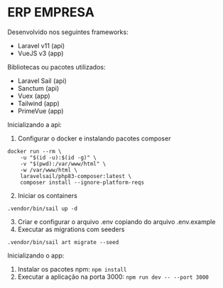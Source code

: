 # ERP EMPRESA

Desenvolvido nos seguintes frameworks:

- Laravel v11 (api)
- VueJS v3 (app)

Bibliotecas ou pacotes utilizados:

- Laravel Sail (api)
- Sanctum (api)
- Vuex (app)
- Tailwind (app)
- PrimeVue (app)

Inicializando a api:

1) Configurar o docker e instalando pacotes composer
```
docker run --rm \
    -u "$(id -u):$(id -g)" \
    -v "$(pwd):/var/www/html" \
    -w /var/www/html \
    laravelsail/php83-composer:latest \
    composer install --ignore-platform-reqs
```
2) Iniciar os containers
```
.vendor/bin/sail up -d
```
3) Criar e configurar o arquivo .env copiando do arquivo .env.example
4) Executar as migrations com seeders
```
.vendor/bin/sail art migrate --seed
```

Inicializando o app:

1) Instalar os pacotes npm: `npm install`
2) Executar a aplicação na porta 3000: `npm run dev -- --port 3000`


